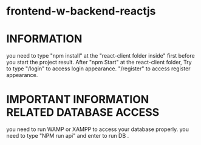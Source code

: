 # frontend-w-backend-reactjs

# INFORMATION

you need to type "npm install" at the "react-client folder inside" first before you start the project result.
After "npm Start" at the react-client folder, Try to type "/login" to access login appearance. "/register" to access register appearance. 

# IMPORTANT INFORMATION RELATED DATABASE ACCESS

you need to run WAMP or XAMPP to access your database properly.
you need to type "NPM run api" and enter to run DB .

